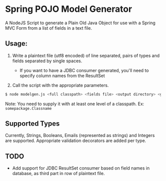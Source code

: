 # Spring POJO Model Generator

A NodeJS Script to generate a Plain Old Java Object for use with a Spring MVC Form from a list of fields in a text file.

## Usage:
1. Write a plaintext file (utf8 encoded) of line separated, pairs of types and fields separated by single spaces.
	* If you want to have a JDBC consumer generated, you'll need to specify column names from the ResultSet

2. Call the script with the appropriate parameters.
```bash
$ node modelgen.js <full classpath> <fields file> <output directory> <generate JDBC consumer>
```
Note: You need to supply it with at least one level of a classpath. Ex: `somepackage.Classname`

## Supported Types

Currently, Strings, Booleans, Emails (represented as strings) and Integers are supported. 
Appropriate validation decorators are added per type.

## TODO

* Add support for JDBC ResultSet consumer based on field names in database, as third part in row of plaintext file.
